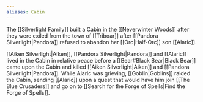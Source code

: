 ```yaml
---
aliases: Cabin
---
```

The [[Silverlight Family]] built a Cabin in the [[Neverwinter Woods]] after they were exiled from the town of [[Triboar]] after [[Pandora Silverlight|Pandora]] refused to abandon her [[Orc|Half-Orc]] son [[Alaric]].

[[Aiken Silverlight|Aiken]], [[Pandora Silverlight|Pandora]] and [[Alaric]] lived in the Cabin in relative peace before a [[Bear#Black Bear|Black Bear]] came upon the Cabin and killed [[Aiken Silverlight|Aiken]] and [[Pandora Silverlight|Pandora]]. While Alaric was grieving, [[Goblin|Goblins]] raided the Cabin, sending [[Alaric]] upon a quest that would have him join [[The Blue Crusaders]] and go on to [[Search for the Forge of Spells|Find the Forge of Spells]].